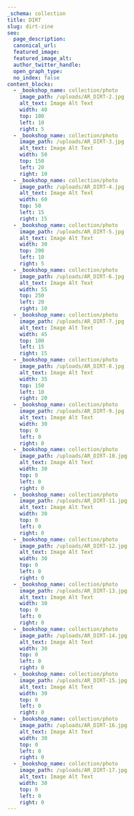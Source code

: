 ```yaml
---
_schema: collection
title: DIRT
slug: dirt-zine
seo:
  page_description:
  canonical_url:
  featured_image:
  featured_image_alt:
  author_twitter_handle:
  open_graph_type:
  no_index: false
content_blocks:
  - _bookshop_name: collection/photo
    image_path: /uploads/AR_DIRT-2.jpg
    alt_text: Image Alt Text
    width: 40
    top: 100
    left: 10
    right: 5
  - _bookshop_name: collection/photo
    image_path: /uploads/AR_DIRT-3.jpg
    alt_text: Image Alt Text
    width: 50
    top: 150
    left: 20
    right: 10
  - _bookshop_name: collection/photo
    image_path: /uploads/AR_DIRT-4.jpg
    alt_text: Image Alt Text
    width: 60
    top: 50
    left: 15
    right: 15
  - _bookshop_name: collection/photo
    image_path: /uploads/AR_DIRT-5.jpg
    alt_text: Image Alt Text
    width: 30
    top: 200
    left: 10
    right: 5
  - _bookshop_name: collection/photo
    image_path: /uploads/AR_DIRT-6.jpg
    alt_text: Image Alt Text
    width: 55
    top: 250
    left: 20
    right: 10
  - _bookshop_name: collection/photo
    image_path: /uploads/AR_DIRT-7.jpg
    alt_text: Image Alt Text
    width: 45
    top: 100
    left: 15
    right: 15
  - _bookshop_name: collection/photo
    image_path: /uploads/AR_DIRT-8.jpg
    alt_text: Image Alt Text
    width: 35
    top: 150
    left: 10
    right: 20
  - _bookshop_name: collection/photo
    image_path: /uploads/AR_DIRT-9.jpg
    alt_text: Image Alt Text
    width: 30
    top: 0
    left: 0
    right: 0
  - _bookshop_name: collection/photo
    image_path: /uploads/AR_DIRT-10.jpg
    alt_text: Image Alt Text
    width: 30
    top: 0
    left: 0
    right: 0
  - _bookshop_name: collection/photo
    image_path: /uploads/AR_DIRT-11.jpg
    alt_text: Image Alt Text
    width: 30
    top: 0
    left: 0
    right: 0
  - _bookshop_name: collection/photo
    image_path: /uploads/AR_DIRT-12.jpg
    alt_text: Image Alt Text
    width: 30
    top: 0
    left: 0
    right: 0
  - _bookshop_name: collection/photo
    image_path: /uploads/AR_DIRT-13.jpg
    alt_text: Image Alt Text
    width: 30
    top: 0
    left: 0
    right: 0
  - _bookshop_name: collection/photo
    image_path: /uploads/AR_DIRT-14.jpg
    alt_text: Image Alt Text
    width: 30
    top: 0
    left: 0
    right: 0
  - _bookshop_name: collection/photo
    image_path: /uploads/AR_DIRT-15.jpg
    alt_text: Image Alt Text
    width: 30
    top: 0
    left: 0
    right: 0
  - _bookshop_name: collection/photo
    image_path: /uploads/AR_DIRT-16.jpg
    alt_text: Image Alt Text
    width: 30
    top: 0
    left: 0
    right: 0
  - _bookshop_name: collection/photo
    image_path: /uploads/AR_DIRT-17.jpg
    alt_text: Image Alt Text
    width: 30
    top: 0
    left: 0
    right: 0
---
```

